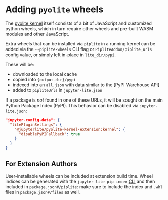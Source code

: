 # Adding `pyolite` wheels

The [pyolite kernel](../../quickstart/using.md#kernels) itself consists of a bit of
JavaScript and customized python wheels, which in turn require other wheels and
pre-built WASM modules and other JavaScript.

Extra wheels that can be installed via `piplite` in a running kernel can be added via
the `--piplite-wheels` CLI flag or `PipliteAddon/piplite_urls` config value, or simply
left in-place in `lite_dir/pypi`.

These will be:

- downloaded to the local cache
- copied into `{output-dir}/pypi`
- indexed into an `all.json` with data similar to the [PyPI Warehouse API]
- added to `pipliteUrls` in `jupyter-lite.json`

[pypi-warehouse-api]: https://warehouse.pypa.io/api-reference

If a package is _not_ found in one of these URLs, it will be sought on the main Python
Package Index (PyPI). This behavior can be disabled via `jupyter-lite.json`:

```json
"jupyter-config-data": {
  "litePluginSettings": {
    "@jupyterlite/pyolite-kernel-extension:kernel": {
      "disablePyPIFallback": true
    }
  }
}
```

## For Extension Authors

User-installable wheels can be included at extension build time. Wheel indices can be
generated with the `jupyter lite pip index`
[CLI](../../reference/cli.ipynb#pyolite-wheels) and then included in
`package.json#/piplite`: make sure to include the index and `.whl` files in
`package.json#/files` as well.
